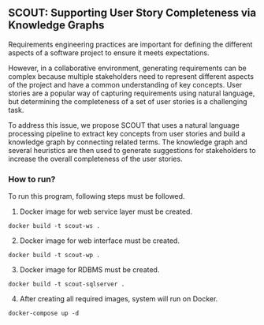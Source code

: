 ## SCOUT: Supporting User Story Completeness via Knowledge Graphs

Requirements engineering practices are important for defining the different aspects of a software project to ensure it meets expectations. 

However, in a collaborative environment, generating requirements can be complex because multiple stakeholders need to represent different aspects of the project and have a common understanding of key concepts. User stories are a popular way of capturing requirements using natural language, but determining the completeness of a set of user stories is a challenging task.

To address this issue, we propose SCOUT that uses a natural language processing pipeline to extract key concepts from user stories and build a knowledge graph by connecting related terms. The knowledge graph and several heuristics are then used to generate suggestions for stakeholders to increase the overall completeness of the user stories.

### How to run?

To run this program, following steps must be followed. <br/>

1. Docker image for web service layer must be created. <br/>
<pre><code>docker build -t scout-ws .</code></pre>

2. Docker image for web interface must be created.
<pre><code>docker build -t scout-wp .</code></pre>


3. Docker image for RDBMS must be created.
<pre><code>docker build -t scout-sqlserver .</code></pre>


4. After creating all required images, system will run on Docker.
<pre><code>docker-compose up -d</code></pre>
